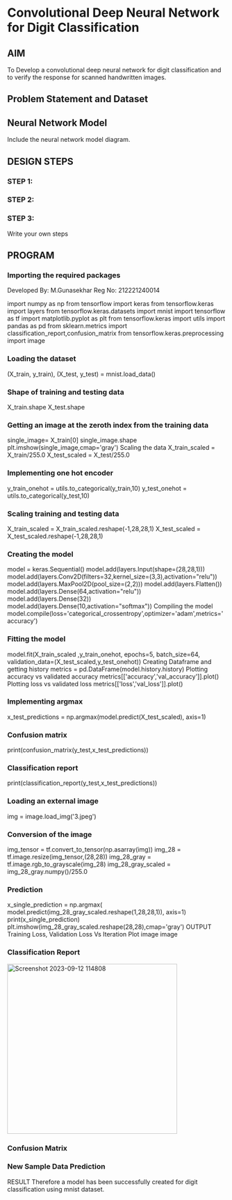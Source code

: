 # Convolutional Deep Neural Network for Digit Classification

## AIM

To Develop a convolutional deep neural network for digit classification and to verify the response for scanned handwritten images.

## Problem Statement and Dataset

## Neural Network Model

Include the neural network model diagram.

## DESIGN STEPS

### STEP 1:

### STEP 2:

### STEP 3:

Write your own steps

## PROGRAM

### Importing the required packages
Developed By: M.Gunasekhar
Reg No: 212221240014

import numpy as np
from tensorflow import keras
from tensorflow.keras import layers
from tensorflow.keras.datasets import mnist
import tensorflow as tf
import matplotlib.pyplot as plt
from tensorflow.keras import utils
import pandas as pd
from sklearn.metrics import classification_report,confusion_matrix
from tensorflow.keras.preprocessing import image
### Loading the dataset
(X_train, y_train), (X_test, y_test) = mnist.load_data()
### Shape of training and testing data
X_train.shape
X_test.shape
### Getting an image at the zeroth index from the training data
single_image= X_train[0]
single_image.shape
plt.imshow(single_image,cmap='gray')
Scaling the data
X_train_scaled = X_train/255.0
X_test_scaled = X_test/255.0
### Implementing one hot encoder
y_train_onehot = utils.to_categorical(y_train,10)
y_test_onehot = utils.to_categorical(y_test,10)
### Scaling training and testing data
X_train_scaled = X_train_scaled.reshape(-1,28,28,1)
X_test_scaled = X_test_scaled.reshape(-1,28,28,1)
### Creating the model
model = keras.Sequential()
model.add(layers.Input(shape=(28,28,1))) 
model.add(layers.Conv2D(filters=32,kernel_size=(3,3),activation="relu")) 
model.add(layers.MaxPool2D(pool_size=(2,2))) 
model.add(layers.Flatten()) 
model.add(layers.Dense(64,activation="relu"))
model.add(layers.Dense(32)) 
model.add(layers.Dense(10,activation="softmax"))
Compiling the model
model.compile(loss='categorical_crossentropy',optimizer='adam',metrics='accuracy')
### Fitting the model
model.fit(X_train_scaled ,y_train_onehot, epochs=5,
          batch_size=64, 
          validation_data=(X_test_scaled,y_test_onehot))
Creating Dataframe and getting history
metrics = pd.DataFrame(model.history.history)
Plotting accuracy vs validated accuracy
metrics[['accuracy','val_accuracy']].plot()
Plotting loss vs validated loss
metrics[['loss','val_loss']].plot()
### Implementing argmax
x_test_predictions = np.argmax(model.predict(X_test_scaled), axis=1)
### Confusion matrix
print(confusion_matrix(y_test,x_test_predictions))
### Classification report
print(classification_report(y_test,x_test_predictions))
### Loading an external image
img = image.load_img('3.jpeg')
### Conversion of the image
img_tensor = tf.convert_to_tensor(np.asarray(img))
img_28 = tf.image.resize(img_tensor,(28,28))
img_28_gray = tf.image.rgb_to_grayscale(img_28)
img_28_gray_scaled = img_28_gray.numpy()/255.0
### Prediction
x_single_prediction = np.argmax(
    model.predict(img_28_gray_scaled.reshape(1,28,28,1)),
     axis=1)
print(x_single_prediction)
plt.imshow(img_28_gray_scaled.reshape(28,28),cmap='gray')
OUTPUT
Training Loss, Validation Loss Vs Iteration Plot
image image

### Classification Report
<img width="391" alt="Screenshot 2023-09-12 114808" src="https://github.com/gunasekhar159/mnist-classification/assets/95043391/a630e055-8e1f-43d8-9bd9-d8f443dc7f1b">


### Confusion Matrix


### New Sample Data Prediction


RESULT
Therefore a model has been successfully created for digit classification using mnist dataset.
